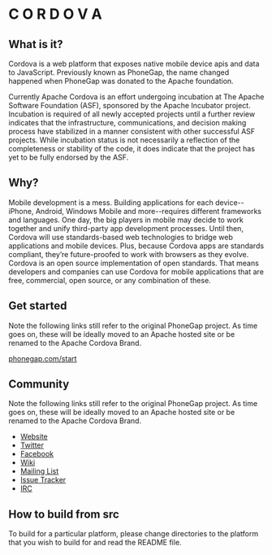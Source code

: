 C  O  R  D  O  V  A
===================

What is it?
-------------------
Cordova is a web platform that exposes native mobile device apis and
data to JavaScript. Previously known as PhoneGap, the name changed
happened when PhoneGap was donated to the Apache foundation.

Currently Apache Cordova is an effort undergoing incubation at The
Apache Software Foundation (ASF), sponsored by the Apache Incubator
project. Incubation is required of all newly accepted projects until a
further review indicates that the infrastructure, communications, and
decision making process have stabilized in a manner consistent with
other successful ASF projects. While incubation status is not
necessarily a reflection of the completeness or stability of the code,
it does indicate that the project has yet to be fully endorsed by the
ASF.

Why?
-------------------
Mobile development is a mess. Building applications for each
device--iPhone, Android, Windows Mobile and more--requires different
frameworks and languages. One day, the big players in mobile may decide
to work together and unify third-party app development processes. Until
then, Cordova will use standards-based web technologies to bridge web
applications and mobile devices. Plus, because Cordova apps are
standards compliant, they’re future-proofed to work with browsers as
they evolve. Cordova is an open source implementation of open
standards. That means developers and companies can use Cordova for
mobile applications that are free, commercial, open source, or any
combination of these.

Get started
-------------------
Note the following links still refer to the original PhoneGap project.
As time goes on, these will be ideally moved to an Apache hosted site or
be renamed to the Apache Cordova Brand.

[phonegap.com/start](http://phonegap.com/start)

Community
-------------------
Note the following links still refer to the original PhoneGap project.
As time goes on, these will be ideally moved to an Apache hosted site or
be renamed to the Apache Cordova Brand.

- [Website](http://incubator.apache.org/cordova/)
- [Twitter](http://twitter.com/phonegap)
- [Facebook](http://facebook.com/phonegap)
- [Wiki](http://wiki.phonegap.com/)
- [Mailing List](http://groups.google.com/group/phonegap)
- [Issue Tracker](https://issues.apache.org/jira/browse/CB)
- [IRC](http://webchat.freenode.net/?channels=#phonegap)

How to build from src
-------------------
To build for a particular platform, please change directories to the
platform that you wish to build for and read the README file. 